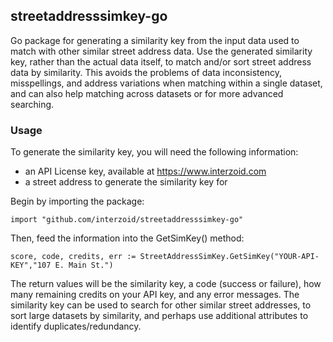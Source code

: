 ## streetaddresssimkey-go

Go package for generating a similarity key from the input data used to match with other similar street address data. Use the generated similarity key, rather than the actual data itself, to match and/or sort street address data by similarity. This avoids the problems of data inconsistency, misspellings, and address variations when matching within a single dataset, and can also help matching across datasets or for more advanced searching.

### Usage

To generate the similarity key, you will need the following information:

- an API License key, available at https://www.interzoid.com
- a street address to generate the similarity key for

Begin by importing the package:

    import "github.com/interzoid/streetaddresssimkey-go"

Then, feed the information into the GetSimKey() method:

    score, code, credits, err := StreetAddressSimKey.GetSimKey("YOUR-API-KEY","107 E. Main St.")


The return values will be the similarity key, a code (success or failure), how many remaining credits on your API key, and any error messages. The similarity key can be used to search for other similar street addresses, to sort large datasets by similarity, and perhaps use additional attributes to identify duplicates/redundancy.